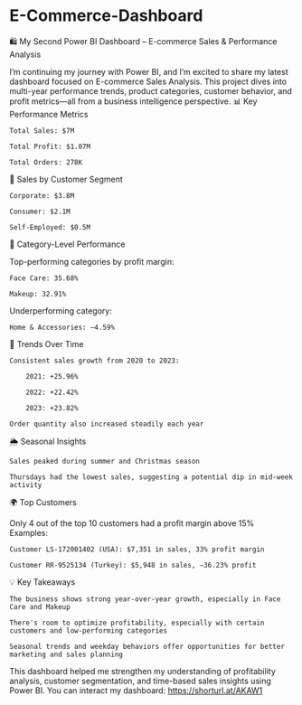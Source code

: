 # E-Commerce-Dashboard
🛍️ My Second Power BI Dashboard – E-commerce Sales & Performance Analysis

I’m continuing my journey with Power BI, and I’m excited to share my latest dashboard focused on E-commerce Sales Analysis. This project dives into multi-year performance trends, product categories, customer behavior, and profit metrics—all from a business intelligence perspective.
📊 Key Performance Metrics

    Total Sales: $7M

    Total Profit: $1.07M

    Total Orders: 278K

👥 Sales by Customer Segment

    Corporate: $3.8M

    Consumer: $2.1M

    Self-Employed: $0.5M

🧴 Category-Level Performance

Top-performing categories by profit margin:

    Face Care: 35.68%

    Makeup: 32.91%

Underperforming category:

    Home & Accessories: –4.59%

📅 Trends Over Time

    Consistent sales growth from 2020 to 2023:

        2021: +25.96%

        2022: +22.42%

        2023: +23.82%

    Order quantity also increased steadily each year

🌦️ Seasonal Insights

    Sales peaked during summer and Christmas season

    Thursdays had the lowest sales, suggesting a potential dip in mid-week activity

🌍 Top Customers

Only 4 out of the top 10 customers had a profit margin above 15%
Examples:

    Customer LS-172001402 (USA): $7,351 in sales, 33% profit margin

    Customer RR-9525134 (Turkey): $5,948 in sales, –36.23% profit

💡 Key Takeaways

    The business shows strong year-over-year growth, especially in Face Care and Makeup

    There's room to optimize profitability, especially with certain customers and low-performing categories

    Seasonal trends and weekday behaviors offer opportunities for better marketing and sales planning

This dashboard helped me strengthen my understanding of profitability analysis, customer segmentation, and time-based sales insights using Power BI.
You can interact my dashboard: https://shorturl.at/AKAW1
